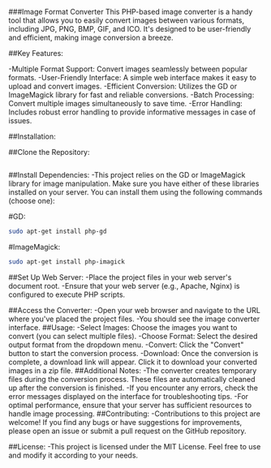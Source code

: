 ###Image Format Converter
This PHP-based image converter is a handy tool that allows you to easily convert images between various formats, including JPG, PNG, BMP, GIF, and ICO. It's designed to be user-friendly and efficient, making image conversion a breeze.

##Key Features:

-Multiple Format Support: Convert images seamlessly between popular formats.
-User-Friendly Interface: A simple web interface makes it easy to upload and convert images.
-Efficient Conversion: Utilizes the GD or ImageMagick library for fast and reliable conversions.
-Batch Processing: Convert multiple images simultaneously to save time.
-Error Handling: Includes robust error handling to provide informative messages in case of issues.

##Installation:

##Clone the Repository:
```Bash

```
##Install Dependencies:
-This project relies on the GD or ImageMagick library for image manipulation. Make sure you have either of these libraries installed on your server.
You can install them using the following commands (choose one):

#GD:
```Bash
sudo apt-get install php-gd
```
#ImageMagick:
```Bash
sudo apt-get install php-imagick
```
##Set Up Web Server:
-Place the project files in your web server's document root.
-Ensure that your web server (e.g., Apache, Nginx) is configured to execute PHP scripts.

##Access the Converter:
-Open your web browser and navigate to the URL where you've placed the project files.
-You should see the image converter interface.
##Usage:
-Select Images: Choose the images you want to convert (you can select multiple files).
-Choose Format: Select the desired output format from the dropdown menu.
-Convert: Click the "Convert" button to start the conversion process.
-Download: Once the conversion is complete, a download link will appear. Click it to download your converted images in a zip file.
##Additional Notes:
-The converter creates temporary files during the conversion process. These files are automatically cleaned up after the conversion is finished.
-If you encounter any errors, check the error messages displayed on the interface for troubleshooting tips.
-For optimal performance, ensure that your server has sufficient resources to handle image processing.
##Contributing:
-Contributions to this project are welcome! If you find any bugs or have suggestions for improvements, please open an issue or submit a pull request on the GitHub repository.

##License:
-This project is licensed under the MIT License. Feel free to use and modify it according to your needs.
